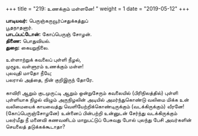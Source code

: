 ﻿+++
title = "219: உணக்கும் மள்ளனே!  "
weight = 1
date = "2019-05-12"
+++

**பாடியவர்:** பெருஞ்கருவூர்ப்சதுக்கத்துப்  
பூதநாதனார்.  
**பாடப்பட்டோன்:** கோப்பெருஞ் சோழன்.  
**திணை:** பொதுவியல்.  
**துறை:** கையறுநிலை.  
  
உள்ளாற்றுக் கவலைப் புள்ளி நீழல்,  
முழூஉ வள்ளுரம் உணக்கும் மள்ள!  
புலவுதி மாதோ நீயே;  
பலரால் அத்தை, நின் குறிஇருந் தோரே.  
   
காவிரி ஆறும் குடமுருட்டி ஆறும் ஒன்றுசேரும் கவலையில் (பிரிநிலத்தில்) புள்ளி புள்ளியாக நிழல் விழும் அருநிழலின் அடியில் அமர்ந்துகொண்டு வலிமை மிக்க உன் வலிமையைக் காயவைத்து வெளியேற்றிக்கொண்டிருக்கும் (வடக்கிருக்கும்) வீரனே! (கோப்பெருஞ்சோழனே) உன்னைப் பின்பற்றி உன்னுடன் சேர்ந்து வடக்கிருக்கும் பலர்மீது நீ மனைவி கணவனிடம் மாறுபட்டுப் பேசுவது போல் புலந்து பேசி அவர்களின் செயலைத் தடுக்கக்கூடாதா?  
